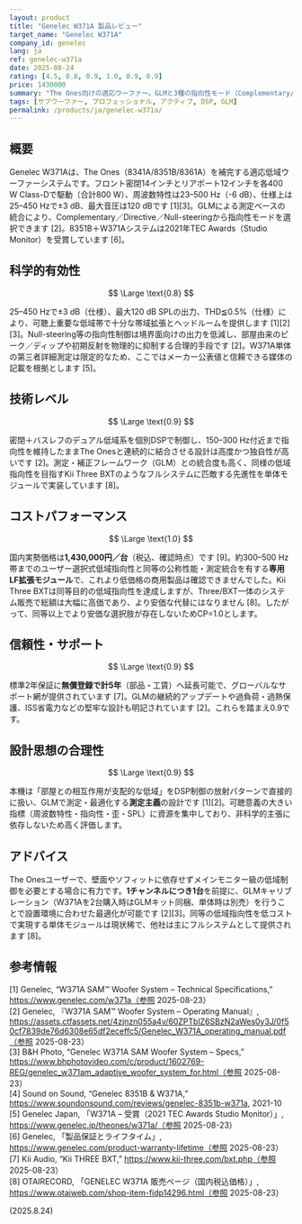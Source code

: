 ```yaml
---
layout: product
title: "Genelec W371A 製品レビュー"
target_name: "Genelec W371A"
company_id: genelec
lang: ja
ref: genelec-w371a
date: 2025-08-24
rating: [4.5, 0.8, 0.9, 1.0, 0.9, 0.9]
price: 1430000
summary: "The Ones向けの適応ウーファー。GLMと3種の指向性モード（Complementary/Directive/Null-steering）により23–500 Hz帯で室内低域の相互作用を制御します（最大120 dB SPL）。"
tags: [サブウーファー, プロフェッショナル, アクティブ, DSP, GLM]
permalink: /products/ja/genelec-w371a/
---
```


## 概要

Genelec W371Aは、The Ones（8341A/8351B/8361A）を補完する適応低域ウーファーシステムです。フロント密閉14インチとリアポート12インチを各400 W Class-Dで駆動（合計800 W）、周波数特性は23–500 Hz（-6 dB）、仕様上は25–450 Hzで±3 dB、最大音圧は120 dBです [1][3]。GLMによる測定ベースの統合により、Complementary／Directive／Null-steeringから指向性モードを選択できます [2]。8351B＋W371Aシステムは2021年TEC Awards（Studio Monitor）を受賞しています [6]。

## 科学的有効性

$$ \Large \text{0.8} $$

25–450 Hzで±3 dB（仕様）、最大120 dB SPLの出力、THD≦0.5%（仕様）により、可聴上重要な低域帯で十分な帯域拡張とヘッドルームを提供します [1][2][3]。Null-steering等の指向性制御は境界面向けの出力を低減し、部屋由来のピーク／ディップや初期反射を物理的に抑制する合理的手段です [2]。W371A単体の第三者詳細測定は限定的なため、ここではメーカー公表値と信頼できる媒体の記載を根拠とします [5]。

## 技術レベル

$$ \Large \text{0.9} $$

密閉＋バスレフのデュアル低域系を個別DSPで制御し、150–300 Hz付近まで指向性を維持したままThe Onesと連続的に結合させる設計は高度かつ独自性が高いです [2]。測定・補正フレームワーク（GLM）との統合度も高く、同様の低域指向性を目指すKii Three BXTのようなフルシステムに匹敵する先進性を単体モジュールで実装しています [8]。

## コストパフォーマンス

$$ \Large \text{1.0} $$

国内実勢価格は**1,430,000円／台**（税込、確認時点）です [9]。約300–500 Hz帯までのユーザー選択式低域指向性と同等の公称性能・測定統合を有する**専用LF拡張モジュール**で、これより低価格の商用製品は確認できませんでした。Kii Three BXTは同等目的の低域指向性を達成しますが、Three/BXT一体のシステム販売で総額は大幅に高価であり、より安価な代替にはなりません [8]。したがって、同等以上でより安価な選択肢が存在しないためCP=1.0とします。

## 信頼性・サポート

$$ \Large \text{0.9} $$

標準2年保証に**無償登録で計5年**（部品・工賃）へ延長可能で、グローバルなサポート網が提供されています [7]。GLMの継続的アップデートや過負荷・過熱保護、ISS省電力などの堅牢な設計も明記されています [2]。これらを踏まえ0.9です。

## 設計思想の合理性

$$ \Large \text{0.9} $$

本機は「部屋との相互作用が支配的な低域」をDSP制御の放射パターンで直接的に扱い、GLMで測定・最適化する**測定主義**の設計です [1][2]。可聴意義の大きい指標（周波数特性・指向性・歪・SPL）に資源を集中しており、非科学的主張に依存しないため高く評価します。

## アドバイス

The Onesユーザーで、壁面やソフィットに依存せずメインモニター級の低域制御を必要とする場合に有力です。**1チャンネルにつき1台**を前提に、GLMキャリブレーション（W371Aを2台購入時はGLMキット同梱、単体時は別売）を行うことで設置環境に合わせた最適化が可能です [2][3]。同等の低域指向性を低コストで実現する単体モジュールは現状稀で、他社は主にフルシステムとして提供されます [8]。

## 参考情報

[1] Genelec, “W371A SAM™ Woofer System – Technical Specifications,” https://www.genelec.com/w371a（参照 2025-08-23）  
[2] Genelec, 『W371A SAM™ Woofer System – Operating Manual』, https://assets.ctfassets.net/4zjnzn055a4v/60ZPTblZ6SBzN2aWes0y3J/0f50cf7839de76d6308e65df2eceffc5/Genelec_W371A_operating_manual.pdf（参照 2025-08-23）  
[3] B&H Photo, “Genelec W371A SAM Woofer System – Specs,” https://www.bhphotovideo.com/c/product/1602769-REG/genelec_w371am_adaptive_woofer_system_for.html（参照 2025-08-23）  
[4] Sound on Sound, “Genelec 8351B & W371A,” https://www.soundonsound.com/reviews/genelec-8351b-w371a, 2021-10  
[5] Genelec Japan, 「W371A – 受賞（2021 TEC Awards Studio Monitor）」, https://www.genelec.jp/theones/w371a/（参照 2025-08-23）  
[6] Genelec, 「製品保証とライフタイム」, https://www.genelec.com/product-warranty-lifetime（参照 2025-08-23）  
[7] Kii Audio, “Kii THREE BXT,” https://www.kii-three.com/bxt.php（参照 2025-08-23）  
[8] OTAIRECORD, 「GENELEC W371A 販売ページ（国内税込価格）」, https://www.otaiweb.com/shop-item-fidp14296.html（参照 2025-08-23）

(2025.8.24)

